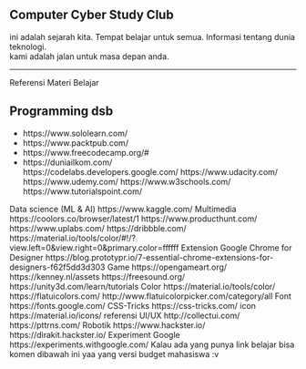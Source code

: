 ## Computer Cyber Study Club

ini adalah sejarah kita. Tempat belajar untuk semua. Informasi tentang dunia teknologi.</br>
kami adalah jalan untuk masa depan anda.

---
Referensi Materi Belajar

## Programming dsb
<ul>
  <li>https://www.sololearn.com/</li>
  <li>https://www.packtpub.com/</li>
  <li>https://www.freecodecamp.org/#</li>
  <li>https://duniailkom.com/</li>
https://codelabs.developers.google.com/
https://www.udacity.com/
https://www.udemy.com/
https://www.w3schools.com/
https://www.tutorialspoint.com/
</ul>
Data science (ML & AI)
https://www.kaggle.com/
Multimedia
https://coolors.co/browser/latest/1
https://www.producthunt.com/
https://www.uplabs.com/
https://dribbble.com/
https://material.io/tools/color/#!/?view.left=0&view.right=0&primary.color=ffffff
Extension Google Chrome for Designer
https://blog.prototypr.io/7-essential-chrome-extensions-for-designers-f62f5dd3d303 
Game
https://opengameart.org/
https://kenney.nl/assets
https://freesound.org/
https://unity3d.com/learn/tutorials
Color
https://material.io/tools/color/ 
https://flatuicolors.com/
http://www.flatuicolorpicker.com/category/all
Font
https://fonts.google.com/
CSS-Tricks
https://css-tricks.com/
icon
https://material.io/icons/
referensi UI/UX
http://collectui.com/
https://pttrns.com/
Robotik
https://www.hackster.io/
https://dirakit.hackster.io/
Experiment Google
https://experiments.withgoogle.com/
Kalau ada yang punya link belajar bisa komen dibawah ini yaa yang versi budget mahasiswa :v
